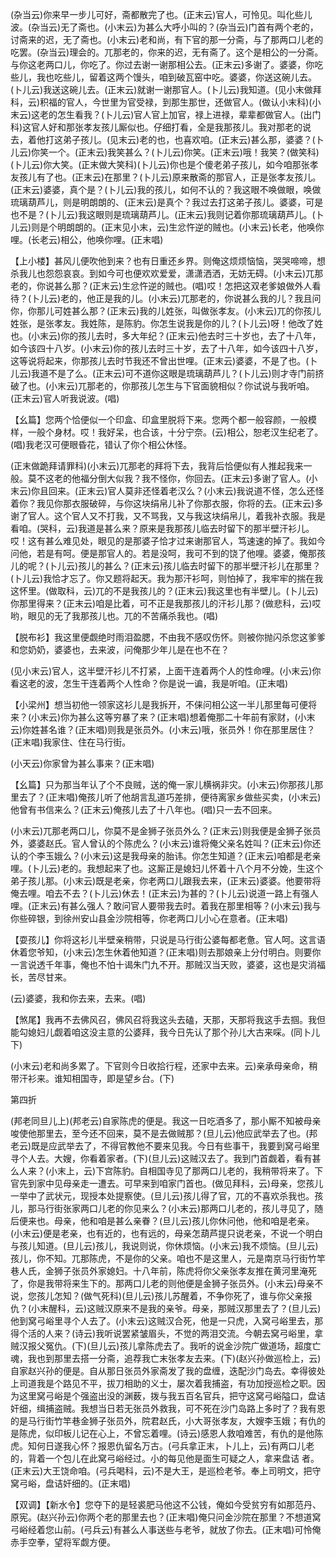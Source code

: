<!-- { "loadSidebar": true } -->
(杂当云)你来早一步儿可好，斋都散完了也。(正末云)官人，可怜见。叫化些儿波。(杂当云)无了斋也。(小末云)为甚么大呼小叫的？(杂当云)门首有两个老的，讨斋来的迟，无了斋也。(小末云)老和尚，有下官的那一分斋，与了那两口儿老的吃罢。(杂当云)理会的。兀那老的，你来的迟，无有斋了。这个是相公的一分斋。与你这老两口儿，你吃了。你过去谢一谢那相公去。(正末云)多谢了。婆婆，你吃些儿，我也吃些儿，留着这两个馒头，咱到破瓦窑中吃。婆婆，你送这碗儿去。(卜儿云)我送这碗儿去。(正末云)就谢一谢那官人。(卜儿云)我知道。(见小末做拜科，云)积福的官人，今世里为官受禄，到那生那世，还做官人。(做认小末科)(小末云)这老的怎生看我？(卜儿云)官人官上加官，禄上进禄，辈辈都做官人。(出门科)这官人好和那张孝友孩儿厮似也。仔细打看，全是我那孩儿。我对那老的说去，着他打这弟子孩儿。(见末云)老的也，也喜欢咱。(正末云)甚么那，婆婆？(卜儿云)你笑一个。(正末云)我笑甚么？(卜儿云)你笑。(正末云)哦！我笑？(做笑科)(卜儿云)你大笑。(正末做大笑科)(卜儿云)你也是个傻老弟子孩儿，如今咱那张孝友孩儿有了也。(正末云)在那里？(卜儿云)原来散斋的那官人，正是张孝友孩儿。(正末云)婆婆，真个是？(卜儿云)我的孩儿，如何不认的？我这眼不唤做眼，唤做琉璃葫芦儿，则是明朗朗的、(正末云)是真个？我过去打这弟子孩儿。婆婆，可是也不是？(卜儿云)我这眼则是琉璃葫芦儿。(正末云)我则记着你那琉璃葫芦儿。(卜儿云)则是个明朗朗的。(正末见小末，云)生忿忤逆的贼也。(小末云)长老，他唤你哩。(长老云)相公，他唤你哩。(正末唱)

【上小楼】甚风儿便吹他到来？也有日重还乡界。则俺这烦烦恼恼，哭哭啼啼，想杀我儿也怨怨哀哀。到如今可也便欢欢爱爱，潇潇洒洒，无妨无碍。(小末云)兀那老的，你说甚么那？(正末云)生忿忤逆的贼也。(唱)哎！怎把这双老爹娘做外人看待？(卜儿云)老的，他正是我的儿。(小末云)兀那老的，你说甚么我的儿？我且问你，你那儿可姓甚么那？(正末云)我的儿姓张，叫做张孝友。(小末云)兀的你孩儿姓张，是张孝友。我姓陈，是陈豹。你怎生说我是你的儿？(卜儿云)呀！他改了姓也。(小末云)你的孩儿去时，多大年纪？(正末云)他去时三十岁也，去了十八年，如今该四十八岁。(小末云)你的孩儿去时三十岁，去了十八年，如今该四十八岁，这等说将起来，你那孩儿去时节我还不曾出世哩。(正末云)婆婆，不是了也。(卜儿云)我道不是了么。(正末云)可不道你这眼是琉璃葫芦儿？(卜儿云)则才寺门前挤破了也。(小末云)兀那老的，你那孩儿怎生与下官面貌相似？你试说与我听咱。(正末云)官人听我说波。(唱)

【幺篇】您两个恰便似一个印盒、印盒里脱将下来。您两个都一般容颜，一般模样，一般个身材。哎！我好呆，也合该，十分宁奈。(云)相公，恕老汉生纪老了。(唱)我老汉可便眼昏花，错认了你个相公休怪。

(正末做跪拜请罪科)(小末云)兀那老的拜将下去，我背后恰便似有人推起我来一般。莫不这老的他福分倒大似我？我不怪你，你回去。(正末云)多谢了官人。(小末云)你且回来。(正末云)官人莫非还怪着老汉么？(小末云)我说道不怪，怎么还怪着你？我见你那衣服破碎，与你这块绢帛儿补了你那衣服，你将的去。(正末云)多谢了官人。这个官人又不打我，又不骂我，又与我这块绢帛儿，着我补衣服。我是看咱。(哭科，云)我道是甚么来？原来是我那孩儿临去时留下的那半壁汗衫儿。哎！这有甚么难见处，眼见的是那婆子恰才过来谢那官人，笃速速的掉了。我如今问他，若是有呵。便是那官人的。若是没呵，我可不到的饶了他哩。婆婆，俺那孩儿的呢？(卜儿云)孩儿的甚么？(正末云)孩儿临去时留下的那半壁汗衫儿在那里？(卜儿云)我恰才忘了。你又题将起天。我为那汗衫呵，则怕掉了，我牢牢的揣在我这怀里。(做取科，云)兀的不是我孩儿的？(正末云)我这里也有半壁儿。(卜儿云)你那里得来？(正末云)咱是比着，可不正是我那孩儿的汗衫儿那？(做悲科，云)哎哟，眼见的无了我那孩儿也。兀的不苦痛杀我也。(唱)

【脱布衫】我这里便觑绝时雨泪盈腮，不由我不感叹伤怀。则被你抛闪杀您这爹爹和您奶奶，婆婆也，去来波，问俺那少年儿是在也不在？

(见小末云)官人，这半壁汗衫儿不打紧，上面干连着两个人的性命哩。(小末云)你看这老的波，怎生干连着两个人性命？你是说一谝，我是听咱。(正末唱)

【小梁州】想当初他一领家这衫儿是我拆开，不俫问相公这一半儿那里每可便将来？(小末云)你为甚么这等穷暴了来？(正末唱)想着俺那二十年前有家财，(小末云)你姓甚名谁？(正末唱)则我是张员外。(小末云)哦，张员外！你在那里居住？(正末唱)我家住、住在马行街。

(小天云)你家曾为甚么事来？(正末唱)

【幺篇】只为那当年认了个不良贼，送的俺一家儿横祸非灾。(小末云)你那孩儿那里去了？(正末唱)俺孩儿听了他胡言乱道巧差排，便待离家乡做些买卖，(小末云)他曾有书信来么？(正末云)俺孩儿去了十八年也。(唱)只一去不回来。

(小末云)兀那老两口儿，你莫不是金狮子张员外么？(正末云)则我便是金狮子张员外，婆婆赵氏。官人曾认的个陈虎么？(小末云)谁将俺父亲名姓叫？(正末云)你还认的个李玉娥么？(小末云)这是我母亲的胎讳。你怎生知道？(正末云)咱都是老亲哩。(卜儿云)老的。我想起来了也。这厮正是媳妇儿怀着十八个月不分娩，生这个弟子孩儿那。(小末云)既是老亲，你老两口儿跟我去来，(正末云)婆婆。他要带将俺去哩。咱去不去？(卜儿云)休去！(正末云)为甚的？(卜儿云)说道一路上有强人哩。(正末云)有甚么强人？敢问官人要带我去时。着我在那里相等？(小末云)我与你些碎银，到徐州安山县金沙院相等，你老两口儿小心在意者。(正末唱)

【耍孩儿】你将这衫儿半壁亲稍带，只说是马行街公婆每都老惫。官人呵。这言语休着您爷知，(小末云)怎生休着他知道？(正末唱)则去那娘亲上分付明白。则要你一言说透千年事，俺也不怕十谒朱门九不开。那贼汉当天败，婆婆，这也是灾消福长，苦尽甘来。

(云)婆婆，我和你去来，去来。(唱)

【煞尾】我再不去佛风召，佛风召将我这头去磕，天那，天那将我这手去掴。我但能勾媳妇儿觑着咱这没主意的公婆拜，我今日先认了那个孙儿大古来啋。(同卜儿下)

(小末云)老和尚多累了。下官则今日收拾行程，还家中去来。云)亲承母亲命，稍带汗衫来。谁知相国寺，即是望乡台。(下)


第四折

(邦老同旦儿上)(邦老云)自家陈虎的便是。我这一日吃酒多了，那小厮不知被母亲唆使他那里去，至今还不回来，莫不是去做贼那？(旦儿云)他应武举去了也。(邦老云)既是应武举去了，不得官教他不要来见我。今日有些事干，我要到窝弓峪里寻个人去。大嫂，你看着家者。(下)(旦儿云)这贼汉去了。我到门首觑着，看有甚么人来？(小末上，云)下宫陈豹。自相国寺见了那两口儿老的，我稍带将来了。下官先到家中见母亲走一遭去。可早来到咱家门首也。(做见拜科，云)母亲，您孩儿一举中了武状元，现授本处提察使。(旦儿云)孩儿得了官，兀的不喜欢杀我也。孩儿，那马行街张家两口儿老的你见来么？(小末云)那两口儿老的，孩儿寻见了，随后便来也。母亲，他和咱是甚么亲眷？(旦儿云)孩儿你休问他，他和咱是老亲。(小末云)便是老亲，也有近的，也有远的，母亲怎葫芦提只说老亲，不说一个明白与孩儿知道。(旦儿云)孩儿，我说则说，你休烦恼。(小末云)我不烦恼。(旦儿云)孩儿，你不知。兀那陈虎，不是你的父亲。咱也不是这里人，元是南京马行街竹竿巷人氏，金狮子张员外家媳妇。十八年前，陈虎将你父亲张孝友推在黄河里淹死了，你是我带将来生下的。那两口儿老的则他便是金狮子张员外。(小末云)母亲不说，您孩儿怎知？(做气死科)(旦儿云)孩儿苏醒着，不争你死了，谁与你父亲报仇？(小末醒科，云)这贼汉原来不是我的亲爷。母亲，那贼汉那里去了？(旦儿云)他到窝弓峪里寻个人去了。(小末云)这贼汉合死，他是一只虎，入窝弓峪里去，那得个活的人来？(诗云)我听说罢紧皱眉头，不觉的两泪交流。今朝去窝弓峪里，拿贼汉报父冤仇。(下)(旦儿云)孩儿拿陈虎去了。我听的说金沙院广做道场，超度亡魂，我也到那里去搭一分斋，追荐我亡末张孝友去来。(下)(赵兴孙做巡检上，云)自家赵兴孙的便是。自从那日张员外家斋发了我的盘缠，迭配沙门岛去。幸得彼处上司道我是个路见不平，拔刀相助的义士，屡次着我捕盗，有功加授巡检之职。因为这里窝弓峪是个强盗出没的渊薮，拨与我五百名官兵，把守这窝弓峪隘口，盘诘奸细，缉捕盗贼。我想当日若无张员外救我，可不死在沙门岛路上多时了？我有恩的是马行街竹竿巷金狮子张员外，院君赵氏，小大哥张孝友，大嫂李玉娥；有仇的是陈虎，似印板儿记在心上，不曾忘着哩。(诗云)感恩人救咱难苦，有仇的是他陈虎。知何日遂我心怀？报恩仇留名万古。(弓兵拿正末，卜儿上，云)有两口儿老的，背着一个包儿在此窝弓峪经过。小的每见他是面生可疑之人，拿来盘诘
者。(正末云)大王饶命咱。(弓兵喝科，云)不是大王，是巡检老爷。奉上司明文，把守窝弓峪，盘诘奸细的。(正末唱)

【双调】【新水令】您夺下的是轻裘肥马他这不公钱，俺如今受贫穷有如那范丹、原宪。(赵兴孙云)你两个老的那里去也？(正末唱)俺只问金沙院在那里？不想道窝弓峪经着您山前。(弓兵云)有甚么人事送些与老爷，就放了你去。(正末唱)可怜俺赤手空拳，望将军觑方便。

